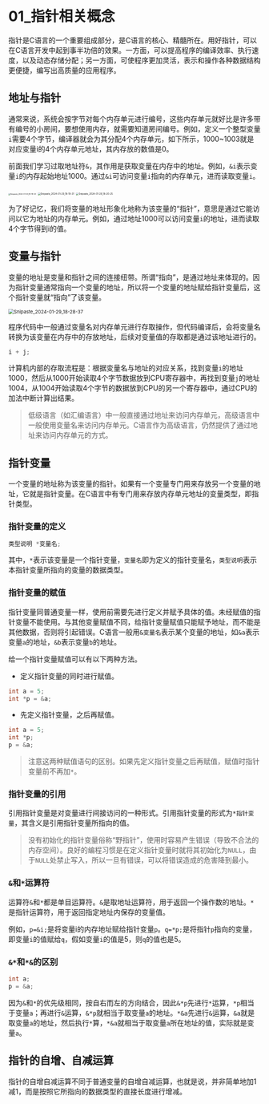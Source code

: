 # 01_指针相关概念

指针是C语言的一个重要组成部分，是C语言的核心、精髓所在。用好指针，可以在C语言开发中起到事半功倍的效果。一方面，可以提高程序的编译效率、执行速度，以及动态存储分配；另一方面，可使程序更加灵活，表示和操作各种数据结构更便捷，编写出高质量的应用程序。

## 地址与指针

通常来说，系统会按字节对每个内存单元进行编号，这些内存单元就好比是许多带有编号的小房间，要想使用内存，就需要知道房间编号。例如，定义一个整型变量`i`需要4个字节，编译器就会为其分配4个内存单元，如下所示，1000~1003就是对应变量i的4个内存单元地址，其内存放的数值是0。

前面我们学习过取地址符`&`，其作用是获取变量在内存中的地址。例如，`&i`表示变量`i`的内存起始地址1000。通过`&i`可访问变量`i`指向的内存单元，进而读取变量`i`。

<img src="https://cdn.jsdelivr.net/gh/ZL85/ImageBed@main//202401291818741.png" alt="Snipaste_2024-01-29_18-18-33" style="zoom: 25%;" />

<img src="https://cdn.jsdelivr.net/gh/ZL85/ImageBed@main//202401291819207.png" alt="Snipaste_2024-01-29_18-19-31" style="zoom: 33%;" />

<img src="https://cdn.jsdelivr.net/gh/ZL85/ImageBed@main//202401291820086.png" alt="Snipaste_2024-01-29_18-20-25" style="zoom:33%;" />

为了好记忆，我们将变量的地址形象化地称为该变量的“指针”，意思是通过它能访问以它为地址的内存单元。例如，通过地址1000可以访问变量`i`的地址，进而读取4个字节得到i的值。

## 变量与指针

变量的地址是变量和指针之间的连接纽带。所谓“指向”，是通过地址来体现的。因为指针变量通常指向一个变量的地址，所以将一个变量的地址赋给指针变量后，这个指针变量就“指向”了该变量。

<img src="https://cdn.jsdelivr.net/gh/ZL85/ImageBed@main//202401291828470.png" alt="Snipaste_2024-01-29_18-28-37" style="zoom: 67%;" />

程序代码中一般通过变量名对内存单元进行存取操作，但代码编译后，会将变量名转换为该变量在内存中的存放地址，后续对变量值的存取都是通过该地址进行的。

```c
i + j;
```

计算机内部的存取流程是：根据变量名与地址的对应关系，找到变量`i`的地址1000，然后从1000开始读取4个字节数据放到CPU寄存器中，再找到变量`j`的地址1004，从1004开始读取4个字节的数据放到CPU的另一个寄存器中，通过CPU的加法中断计算出结果。

> 低级语言（如汇编语言）中一般直接通过地址来访问内存单元，高级语言中一般使用变量名来访问内存单元。C语言作为高级语言，仍然提供了通过地址来访问内存单元的方式。

## 指针变量

一个变量的地址称为该变量的指针。如果有一个变量专门用来存放另一个变量的地址，它就是指针变量。在C语言中有专门用来存放内存单元地址的变量类型，即指针类型。

### 指针变量的定义

```c
类型说明 *变量名;
```

其中，`*`表示该变量是一个指针变量，`变量名`即为定义的指针变量名，`类型说明`表示本指针变量所指向的变量的数据类型。

### 指针变量的赋值

指针变量同普通变量一样，使用前需要先进行定义并赋予具体的值。未经赋值的指针变量不能使用。与其他变量赋值不同，给指针变量赋值只能赋予地址，而不能是其他数据，否则将引起错误。C语言一般用`&变量名`表示某个变量的地址，如`&a`表示变量`a`的地址，`&b`表示变量`b`的地址。

给一个指针变量赋值可以有以下两种方法。

- 定义指针变量的同时进行赋值。

```c
int a = 5;
int *p = &a;
```

- 先定义指针变量，之后再赋值。

```c
int a = 5;
int *p;
p = &a;
```

> 注意这两种赋值语句的区别。如果先定义指针变量之后再赋值，赋值时指针变量前不再加`*`。

### 指针变量的引用

引用指针变量是对变量进行间接访问的一种形式。引用指针变量的形式为`*指针变量`，其含义是引用指针变量所指向的值。

> 没有初始化的指针变量俗称“野指针”，使用时容易产生错误（导致不合法的内存空间）。良好的编程习惯是在定义指针变量时就将其初始化为`NULL`，由于`NULL`处禁止写入，所以一旦有错误，可以将错误造成的危害降到最小。

### `&`和`*`运算符

运算符`&`和`*`都是单目运算符。`&`是取地址运算符，用于返回一个操作数的地址。`*`是指针运算符，用于返回指定地址内保存的变量值。

例如，`p=&i;`是将变量i的内存地址赋给指针变量`p`。`q=*p;`是将指针`p`指向的变量，即变量`i`的值赋给`q`，假如变量`i`的值是5，则`q`的值也是5。

### `&*`和`*&`的区别

```c
int a;
p = &a;
```

因为`&`和`*`的优先级相同，按自右而左的方向结合，因此`&*p`先进行`*`运算，`*p`相当于变量`a`；再进行`&`运算，`&*p`就相当于取变量`a`的地址。`*&a`先进行`&`运算，`&a`就是取变量`a`的地址，然后执行`*`算，`*&a`就相当于取变量`a`所在地址的值，实际就是变量`a`。

## 指针的自增、自减运算

指针的自增自减运算不同于普通变量的自增自减运算，也就是说，并非简单地加1减1，而是按照它所指向的数据类型的直接长度进行增减。